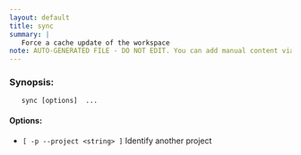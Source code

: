 ```yaml
---
layout: default
title: sync
summary: |
   Force a cache update of the workspace
note: AUTO-GENERATED FILE - DO NOT EDIT. You can add manual content via same filename in _ext sub-folder. 
---
```


### Synopsis: #
	   sync [options]  ...


#### Options: #
- `[ -p --project <string> ]` Identify another project

